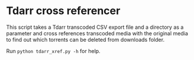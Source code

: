 # Tdarr cross referencer

This script takes a Tdarr transcoded CSV export file and a directory as a parameter and cross references transcoded media with the original media to find out which torrents can be deleted from downloads folder.

Run `python tdarr_xref.py -h` for help.